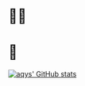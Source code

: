 # 🦇🌹
# 🤘


[![aqys' GitHub stats](https://github-readme-stats.vercel.app/api?username=aqys&show_icons=true&theme=gotham )](https://github.com/anuraghazra/github-readme-stats)
